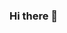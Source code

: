 ### Hi there 👋

<!--
**AnjaliAM/AnjaliAM** is a ✨ _special_ ✨ repository because its `README.md` (this file) appears on your GitHub profile.

Here are some ideas to get you started:

- 🔭 I've completed M.sc Masters in Mathematics and Computer Science (2018-2020) from Maharshi Dayanand University, Rohtak with CGPA 8.8
- 🌱 I've completed B.sc Bachelor's with Mathematics and Science Components (2015- 2018) from Maharshi Dayanand University
- 👯 I’m Passionate for developing skills in Artificial Intelligence, Machine Learning, Computer Vision, Deep Learning, Natural Language Processing
- 🤔 I have high enthusiasm in developing technical projects that would benefit the future of mankind 
- 💬 I like Modular coding in Python and learning new data structures and algorithms that would make a life of computers easy

-->

